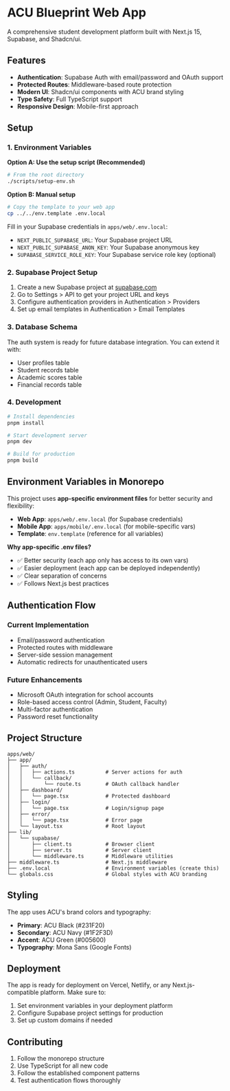 # ACU Blueprint Web App

A comprehensive student development platform built with Next.js 15, Supabase, and Shadcn/ui.

## Features

- **Authentication**: Supabase Auth with email/password and OAuth support
- **Protected Routes**: Middleware-based route protection
- **Modern UI**: Shadcn/ui components with ACU brand styling
- **Type Safety**: Full TypeScript support
- **Responsive Design**: Mobile-first approach

## Setup

### 1. Environment Variables

**Option A: Use the setup script (Recommended)**
```bash
# From the root directory
./scripts/setup-env.sh
```

**Option B: Manual setup**
```bash
# Copy the template to your web app
cp ../../env.template .env.local
```

Fill in your Supabase credentials in `apps/web/.env.local`:
- `NEXT_PUBLIC_SUPABASE_URL`: Your Supabase project URL
- `NEXT_PUBLIC_SUPABASE_ANON_KEY`: Your Supabase anonymous key
- `SUPABASE_SERVICE_ROLE_KEY`: Your Supabase service role key (optional)

### 2. Supabase Project Setup

1. Create a new Supabase project at [supabase.com](https://supabase.com)
2. Go to Settings > API to get your project URL and keys
3. Configure authentication providers in Authentication > Providers
4. Set up email templates in Authentication > Email Templates

### 3. Database Schema

The auth system is ready for future database integration. You can extend it with:

- User profiles table
- Student records table
- Academic scores table
- Financial records table

### 4. Development

```bash
# Install dependencies
pnpm install

# Start development server
pnpm dev

# Build for production
pnpm build
```

## Environment Variables in Monorepo

This project uses **app-specific environment files** for better security and flexibility:

- **Web App**: `apps/web/.env.local` (for Supabase credentials)
- **Mobile App**: `apps/mobile/.env.local` (for mobile-specific vars)
- **Template**: `env.template` (reference for all variables)

**Why app-specific .env files?**
- ✅ Better security (each app only has access to its own vars)
- ✅ Easier deployment (each app can be deployed independently)
- ✅ Clear separation of concerns
- ✅ Follows Next.js best practices

## Authentication Flow

### Current Implementation
- Email/password authentication
- Protected routes with middleware
- Server-side session management
- Automatic redirects for unauthenticated users

### Future Enhancements
- Microsoft OAuth integration for school accounts
- Role-based access control (Admin, Student, Faculty)
- Multi-factor authentication
- Password reset functionality

## Project Structure

```
apps/web/
├── app/
│   ├── auth/
│   │   ├── actions.ts          # Server actions for auth
│   │   └── callback/
│   │       └── route.ts        # OAuth callback handler
│   ├── dashboard/
│   │   └── page.tsx            # Protected dashboard
│   ├── login/
│   │   └── page.tsx            # Login/signup page
│   ├── error/
│   │   └── page.tsx            # Error page
│   └── layout.tsx              # Root layout
├── lib/
│   └── supabase/
│       ├── client.ts           # Browser client
│       ├── server.ts           # Server client
│       └── middleware.ts       # Middleware utilities
├── middleware.ts               # Next.js middleware
├── .env.local                  # Environment variables (create this)
└── globals.css                 # Global styles with ACU branding
```

## Styling

The app uses ACU's brand colors and typography:

- **Primary**: ACU Black (#231F20)
- **Secondary**: ACU Navy (#1F2F3D)
- **Accent**: ACU Green (#005600)
- **Typography**: Mona Sans (Google Fonts)

## Deployment

The app is ready for deployment on Vercel, Netlify, or any Next.js-compatible platform. Make sure to:

1. Set environment variables in your deployment platform
2. Configure Supabase project settings for production
3. Set up custom domains if needed

## Contributing

1. Follow the monorepo structure
2. Use TypeScript for all new code
3. Follow the established component patterns
4. Test authentication flows thoroughly